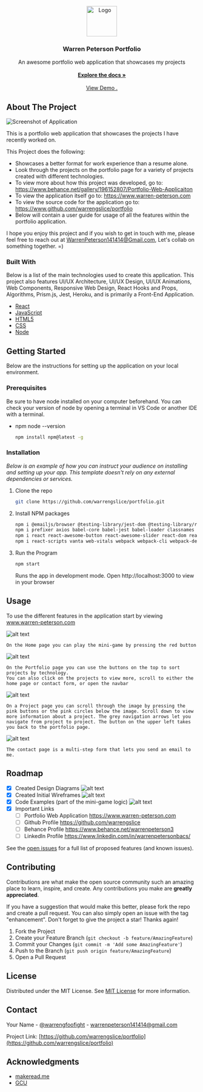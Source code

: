 <br/>
<div align="center">
<a href="https://github.com/ShaanCoding/ReadME-Generator">
<img src="https://i.imgur.com/wz0BR8y.png" alt="Logo" width="80" height="80">
</a>
<h3 align="center">Warren Peterson Portfolio</h3>
<p align="center">
An awesome portfolio web application that showcases my projects
<br/>
<br/>
<a href="https://github.com/warrengslice/portfolio"><strong>Explore the docs »</strong></a>
<br/>
<br/>
<a href="https://www.warren-peterson.com">View Demo .</a>  


</p>
</div>

 ## About The Project

![Screenshot of Application](https://i.imgur.com/8IpewIv.gif)

This is a portfolio web application that showcases the projects I have recently worked on.

This Project does the following:

- Showcases a better format for work experience than a resume alone.
- Look through the projects on the portfolio page for a variety of projects created with different technologies.
- To view more about how this project was developed, go to: https://www.behance.net/gallery/196152807/Portfolio-Web-Applicaiton
- To view the application itself go to: https://www.warren-peterson.com
- To view the source code for the application go to: https://www.github.com/warrengslice/portfolio
- Below will contain a user guide for usage of all the features within the portfolio application.

I hope you enjoy this project and if you wish to get in touch with me, please feel free to reach out at WarrenPeterson141414@Gmail.com, Let's collab on something together. =)
 ### Built With

Below is a list of the main technologies used to create this application. This project also features UI/UX Architecture, UI/UX Design, UI/UX Animations, Web Components, Responsive Web Design, React Hooks and Props, Algorithms, Prism.js, Jest, Heroku, and is primarily a Front-End Application.

- [React](https://reactjs.org)
- [JavaScript](https://javascript.org)
- [HTML5](https://html5.org)
- [CSS](https://css.org)
- [Node](https://node.org)
 ## Getting Started

Below are the instructions for setting up the application on your local environment.
 ### Prerequisites

Be sure to have node installed on your computer beforehand. You can check your version of node by opening a terminal in VS Code or another IDE with a terminal.

- npm node --version
  ```sh
  npm install npm@latest -g
  ```
 ### Installation

_Below is an example of how you can instruct your audience on installing and setting up your app. This template doesn't rely on any external dependencies or services._

1. Clone the repo
   ```sh
   git clone https://github.com/warrengslice/portfolio.git
   ```
3. Install NPM packages
   ```sh
   npm i @emailjs/browser @testing-library/jest-dom @testing-library/react @testing-library/user-event 
   npm i prefixer axios babel-core babel-jest babel-loader classnames cssloader framer-motion jest prismjs
   npm i react react-awesome-button react-awesome-slider react-dom react-hook-forms react-icons react-router-dom
   npm i react-scripts vanta web-vitals webpack webpack-cli webpack-dev-server
   ```
4. Run the Program
   ```js
   npm start
   ```
   Runs the app in development mode.
   Open http://localhost:3000 to view in your browser
 ## Usage

To use the different features in the application start by viewing www.warren-peterson.com

![alt text](https://i.imgur.com/lDvLB82l.png)
```
On the Home page you can play the mini-game by pressing the red button
```

![alt text](https://i.imgur.com/tGC1J3vl.png)
```
On the Portfolio page you can use the buttons on the top to sort projects by technology.
You can also click on the projects to view more, scroll to either the home page or contact form, or open the navbar
```

![alt text](https://i.imgur.com/O9WRZ6Vl.jpg)
```
On a Project page you can scroll through the image by pressing the pink buttons or the pink circles below the image. Scroll down to view more information about a project. The grey navigation arrows let you navigate from project to project. The button on the upper left takes you back to the portfolio page.
```

![alt text](https://i.imgur.com/fjcExyil.png)
```
The contact page is a multi-step form that lets you send an email to me.
```
 ## Roadmap

- [x] Created Design Diagrams
  ![alt text](https://i.imgur.com/r355SiMl.png)
- [x] Created Initial Wireframes
  ![alt text](https://i.imgur.com/lJIA7Bsl.png)
- [x] Code Examples (part of the mini-game logic)
  ![alt text](https://i.imgur.com/AaATLZcl.png)
- [x] Important Links
  - [ ] Portfolio Web Application
       https://www.warren-peterson.com
  - [ ] Github Profile https://github.com/warrengslice
  - [ ] Behance Profile https://www.behance.net/warrenpeterson3
  - [ ] LinkedIn Profile https://www.linkedin.com/in/warrenpetersonbacs/

See the [open issues](https://github.com/warrengslice/portfolio/issues) for a full list of proposed features (and known issues).
 ## Contributing

Contributions are what make the open source community such an amazing place to learn, inspire, and create. Any contributions you make are **greatly appreciated**.

If you have a suggestion that would make this better, please fork the repo and create a pull request. You can also simply open an issue with the tag "enhancement".
Don't forget to give the project a star! Thanks again!

1. Fork the Project
2. Create your Feature Branch (`git checkout -b feature/AmazingFeature`)
3. Commit your Changes (`git commit -m 'Add some AmazingFeature'`)
4. Push to the Branch (`git push origin feature/AmazingFeature`)
5. Open a Pull Request
 ## License

Distributed under the MIT License. See [MIT License](https://opensource.org/licenses/MIT) for more information.
 ## Contact

Your Name - [@warrengfoofight](https://twitter.com/warrengfoofight) - warrenpeterson141414@gmail.com

Project Link: [https://github.com/warrengslice/portfolio](https://github.com/warrengslice/portfolio)
 ## Acknowledgments


- [makeread.me](https://github.com/ShaanCoding/ReadME-Generator)
- [GCU](https://www.gcu.edu)
